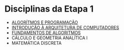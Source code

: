 # Disciplinas da Etapa 1

* [ALGORÍTMOS E PROGRAMAÇÃO](./INF01202)
* [INTRODUÇÃO À ARQUITETURA DE COMPUTADORES](./INF01107)
* [FUNDAMENTOS DE ALGORITMOS](./INF05008)
* CÁLCULO E GEOMETRIA ANALÍTICA I
* MATEMÁTICA DISCRETA